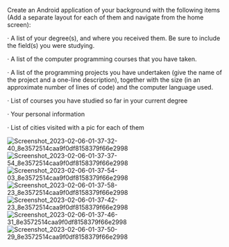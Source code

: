 Create an Android application of your background with the following items (Add a separate layout for each of them and navigate from the home screen):

·         A list of your degree(s), and where you received them. Be sure to include the field(s) you were studying.

·         A list of the computer programming courses that you have taken.

·         A list of the programming projects you have undertaken (give the name of the project and a one-line description), together with the size (in an approximate number of lines of code) and the computer language used.

·         List of courses you have studied so far in your current degree

·         Your personal information

·         List of cities visited with a pic for each of them

![Screenshot_2023-02-06-01-37-32-40_8e3572514caa9f0df8158379f66e2998](https://user-images.githubusercontent.com/73892397/229488110-8dbba485-461b-4e9b-9cad-066b594cb433.jpg)
![Screenshot_2023-02-06-01-37-37-54_8e3572514caa9f0df8158379f66e2998](https://user-images.githubusercontent.com/73892397/229488155-a17ea00e-f73f-45c4-b75a-f2079d132e72.jpg)
![Screenshot_2023-02-06-01-37-54-03_8e3572514caa9f0df8158379f66e2998](https://user-images.githubusercontent.com/73892397/229488221-562208ad-afe4-419a-a8fd-9a1f64ec617e.jpg)
![Screenshot_2023-02-06-01-37-58-23_8e3572514caa9f0df8158379f66e2998](https://user-images.githubusercontent.com/73892397/229488235-0d6f7a0d-137a-4b94-9fcd-2e17505b686b.jpg)
![Screenshot_2023-02-06-01-37-42-23_8e3572514caa9f0df8158379f66e2998](https://user-images.githubusercontent.com/73892397/229488243-6267c48f-57c5-4808-849a-e37ba9dc792d.jpg)
![Screenshot_2023-02-06-01-37-46-31_8e3572514caa9f0df8158379f66e2998](https://user-images.githubusercontent.com/73892397/229488246-be008759-76d5-4f0d-a165-fc419ca747cd.jpg)
![Screenshot_2023-02-06-01-37-50-29_8e3572514caa9f0df8158379f66e2998](https://user-images.githubusercontent.com/73892397/229488249-50bcb4be-c5f3-4c7f-8e20-a66e458cb506.jpg)
